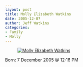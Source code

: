 ```yaml
---
layout: post
title: Molly Elizabeth Watkins
date: 2005-12-07
author: Jeff Watkins
categories:
- Family
- Molly
---
```


<figure><a href="http://www.flickr.com/photo.gne?id=71270401"><img class="photo" src="http://static.flickr.com/34/71270401_fff997e03c.jpg" alt="Molly Elizabeth Watkins" border="0"></a></figure>

Born: 7 December 2005 @ 12:16 PM
